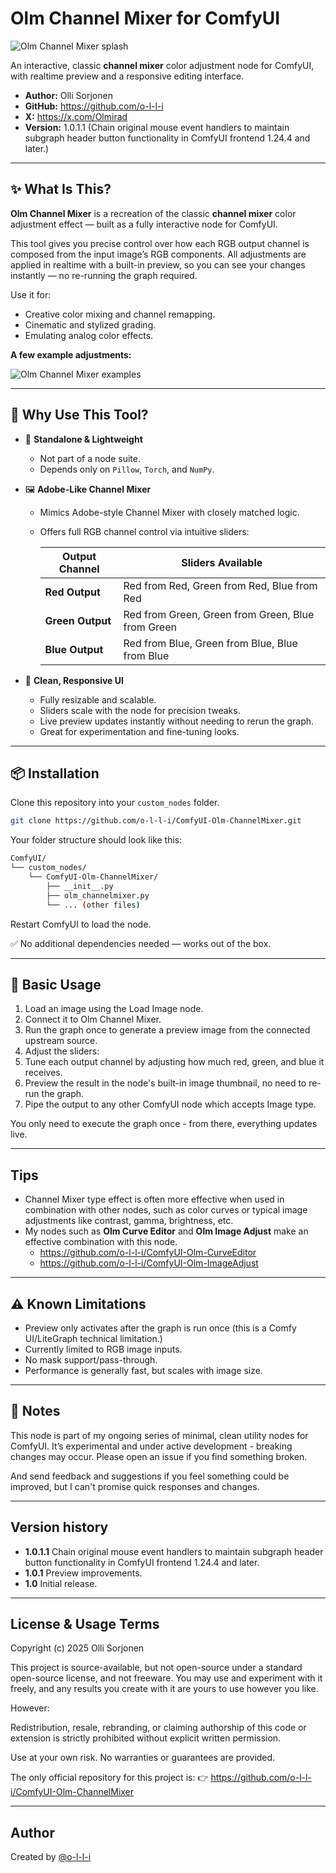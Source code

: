 # Olm Channel Mixer for ComfyUI

![Olm Channel Mixer splash](./assets/olm_channelmixer_splash.png)

An interactive, classic **channel mixer** color adjustment node for ComfyUI, with realtime preview and a responsive editing interface.

- **Author:** Olli Sorjonen
- **GitHub:** https://github.com/o-l-l-i
- **X:** https://x.com/Olmirad
- **Version:** 1.0.1.1 (Chain original mouse event handlers to maintain subgraph header button functionality in ComfyUI frontend 1.24.4 and later.)

---

## ✨ What Is This?

**Olm Channel Mixer** is a recreation of the classic **channel mixer** color adjustment effect — built as a fully interactive node for ComfyUI.

This tool gives you precise control over how each RGB output channel is composed from the input image’s RGB components. All adjustments are applied in realtime with a built-in preview, so you can see your changes instantly — no re-running the graph required.

Use it for:

- Creative color mixing and channel remapping.
- Cinematic and stylized grading.
- Emulating analog color effects.

**A few example adjustments:**

![Olm Channel Mixer examples](./assets/olm_channelmixer_comp.png)

---

## 🎯 Why Use This Tool?

- 🧩 **Standalone & Lightweight**
  - Not part of a node suite.
  - Depends only on `Pillow`, `Torch`, and `NumPy`.

- 🖼️ **Adobe-Like Channel Mixer**
  - Mimics Adobe-style Channel Mixer with closely matched logic.
  - Offers full RGB channel control via intuitive sliders:

    | Output Channel   | Sliders Available                                   |
    |------------------|-----------------------------------------------------|
    | **Red Output**   | Red from Red, Green from Red, Blue from Red         |
    | **Green Output** | Red from Green, Green from Green, Blue from Green   |
    | **Blue Output**  | Red from Blue, Green from Blue, Blue from Blue      |

- 🧘 **Clean, Responsive UI**
  - Fully resizable and scalable.
  - Sliders scale with the node for precision tweaks.
  - Live preview updates instantly without needing to rerun the graph.
  - Great for experimentation and fine-tuning looks.

---

## 📦 Installation

Clone this repository into your `custom_nodes` folder.

```bash
git clone https://github.com/o-l-l-i/ComfyUI-Olm-ChannelMixer.git
```

Your folder structure should look like this:

```bash
ComfyUI/
└── custom_nodes/
    └── ComfyUI-Olm-ChannelMixer/
        ├── __init__.py
        ├── olm_channelmixer.py
        └── ... (other files)
```

Restart ComfyUI to load the node.

✅ No additional dependencies needed — works out of the box.

---

## 🧪 Basic Usage
1. Load an image using the Load Image node.
2. Connect it to Olm Channel Mixer.
3. Run the graph once to generate a preview image from the connected upstream source.
5. Adjust the sliders:
6. Tune each output channel by adjusting how much red, green, and blue it receives.
7. Preview the result in the node's built-in image thumbnail, no need to re-run the graph.
8. Pipe the output to any other ComfyUI node which accepts Image type.

You only need to execute the graph once - from there, everything updates live.

---

## Tips

- Channel Mixer type effect is often more effective when used in combination with other nodes, such as color curves or typical image adjustments like contrast, gamma, brightness, etc.
- My nodes such as **Olm Curve Editor** and **Olm Image Adjust** make an effective combination with this node.
  - https://github.com/o-l-l-i/ComfyUI-Olm-CurveEditor
  - https://github.com/o-l-l-i/ComfyUI-Olm-ImageAdjust

---

## ⚠️ Known Limitations

- Preview only activates after the graph is run once (this is a Comfy UI/LiteGraph technical limitation.)
- Currently limited to RGB image inputs.
- No mask support/pass-through.
- Performance is generally fast, but scales with image size.

---

## 💬 Notes

This node is part of my ongoing series of minimal, clean utility nodes for ComfyUI.
It’s experimental and under active development - breaking changes may occur.
Please open an issue if you find something broken.

And send feedback and suggestions if you feel something could be improved, but I can't promise quick responses and changes.

---

## Version history

- **1.0.1.1** Chain original mouse event handlers to maintain subgraph header button functionality in ComfyUI frontend 1.24.4 and later.
- **1.0.1** Preview improvements.
- **1.0** Initial release.


---

## License & Usage Terms

Copyright (c) 2025 Olli Sorjonen

This project is source-available, but not open-source under a standard open-source license, and not freeware.
You may use and experiment with it freely, and any results you create with it are yours to use however you like.

However:

Redistribution, resale, rebranding, or claiming authorship of this code or extension is strictly prohibited without explicit written permission.

Use at your own risk. No warranties or guarantees are provided.

The only official repository for this project is: 👉 https://github.com/o-l-l-i/ComfyUI-Olm-ChannelMixer

---

## Author

Created by [@o-l-l-i](https://github.com/o-l-l-i)